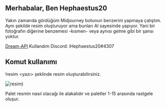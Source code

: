 ## Merhabalar, Ben Hephaestus20
Yakın zamanda gördüğüm Midjourney botunun benzerini yapmaya çalıştım. Aynı şekilde resim oluşturuyor ama bunları AI sayesinde yapıyor. Yani bir fotoğrafın diğerine benzemesi -kısmen- veya aynısı gelme gibi bir şansı yoktur. 

[Dream-API](https://github.com/cdgco/dream-api) Kullandım
Discord: iHephaestus20#4307

## Komut kullanımı
!resim <yazı> şeklinde resim oluşturabilirsiniz.

![resim](https://media.discordapp.net/attachments/1012103619828531300/1012298601046741042/Screenshot_6.png?width=491&height=468))

Palet resmin nasıl olacağı ile alakalıdır ve paletler 1-15 arasında rastgele oluşur.
